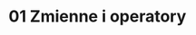 <!-- generated by markdown-notes-tree -->

# 01 Zmienne i operatory

<!-- optional markdown-notes-tree directory description starts here -->

<!-- optional markdown-notes-tree directory description ends here -->


